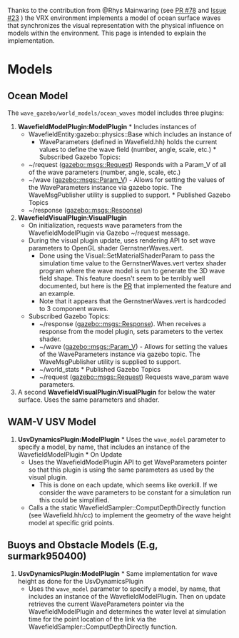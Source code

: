 Thanks to the contribution from @Rhys Mainwaring (see [PR #78](https://osrf-migration.github.io/vrx-gh-pages/#!/osrf/vrx/pull-requests/78/page/1) and [Issue #23](https://github.com/osrf/vrx/issues/23/) ) the VRX environment implements a model of ocean surface waves that synchronizes the visual representation with the physical influence on models within the environment.  This page is intended to explain the implementation.

# Models #

## Ocean Model #

The `wave_gazebo/world_models/ocean_waves` model includes three plugins:

  1. **WavefieldModelPlugin:ModelPlugin** 
    * Includes instances of 
        * WavefieldEntity:gazebo::physics::Base which includes an instance of
            * WaveParameters (defined in Wavefield.hh) holds the current values to define the wave field (number, angle, scale, etc.)
    * Subscribed Gazebo Topics:
        * ~/request ([gazebo::msgs::Request](https://github.com/osrf/gazebo/blob/master/gazebo/msgs/request.proto))  Responds with a Param_V of all of the wave parameters (number, angle, scale, etc.)
        * ~/wave ([gazebo::msgs::Param_V](https://github.com/osrf/gazebo/blob/master/gazebo/msgs/param_v.proto))  - Allows for setting the values of the WaveParameters instance via gazebo topic.  The WaveMsgPublisher utility is supplied to support.
    * Published Gazebo Topics
        * ~/response ([gazebo::msgs::Response](https://github.com/osrf/gazebo/blob/master/gazebo/msgs/response.proto))
  1. **WavefieldVisualPlugin:VisualPlugin**  
     * On initialization, requests wave parameters from the WavefieldModelPlugin via Gazebo ~/request message.
     * During the visual plugin update, uses rendering API to set wave parameters to OpenGL shader GernstnerWaves.vert. 
         * Done using the Visual::SetMaterialShaderParam to pass the simulation time value to the GernstnerWaves.vert vertex shader program where the wave model is run to generate the 3D wave field shape.  This feature doesn't seem to be terribly well documented, but here is the [PR](https://osrf-migration.github.io/gazebo-gh-pages/#!/osrf/gazebo/pull-requests/2863/page/1) that implemented the feature and an example.
         * Note that it appears that the GernstnerWaves.vert is hardcoded to 3 component waves.
     * Subscribed Gazebo Topics:
         * ~/response ([gazebo::msgs::Response](https://github.com/osrf/gazebo/blob/master/gazebo/msgs/response.proto)). When receives a response from the model plugin, sets parameters to the vertex shader.
         * ~/wave ([gazebo::msgs::Param_V](https://github.com/osrf/gazebo/blob/master/gazebo/msgs/param_v.proto))  - Allows for setting the values of the WaveParameters instance via gazebo topic.  The WaveMsgPublisher utility is supplied to support.
         * ~/world_stats 
    * Published Gazebo Topics
         * ~/request ([gazebo::msgs::Request](https://github.com/osrf/gazebo/blob/master/gazebo/msgs/request.proto)) Requests wave_param wave parameters.
  1. A second **WavefieldVisualPlugin:VisualPlugin** for below the water surface. Uses the same parameters and shader.

## WAM-V USV Model ##

  1. **UsvDynamicsPlugin:ModelPlugin** 
    * Uses the `wave_model` parameter to specify a model, by name, that includes an instance of the WavefieldModelPlugin
    * On Update
        * Uses the WavefieldModelPlugin API to get WaveParameters pointer so that this plugin is using the same parameters as used by the visual plugin.
            * This is done on each update, which seems like overkill.  If we consider the wave parameters to be constant for a simulation run this could be simplified.
        * Calls a the static WavefieldSampler::ComputDepthDirectly function (see Wavefield.hh/cc) to implement the geometry of the wave height model at specific grid points.

## Buoys and Obstacle Models (E.g, surmark950400) ##


  1. **UsvDynamicsPlugin:ModelPlugin** 
    * Same implementation for wave height as done for the UsvDynamicsPlugin
        * Uses the `wave_model` parameter to specify a model, by name, that includes an instance of the WavefieldModelPlugin. Then on update retrieves the current WaveParameters pointer via the WavefieldModelPlugin and determines the water level at simulation time for the point location of the link via the WavefieldSampler::ComputDepthDirectly function.